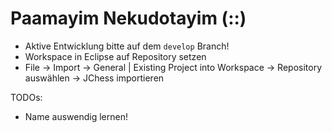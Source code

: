 Paamayim Nekudotayim (::)
===============

* Aktive Entwicklung bitte auf dem `develop` Branch! 
* Workspace in Eclipse auf Repository setzen
* File &rarr; Import &rarr; General | Existing Project into Workspace &rarr; Repository auswählen &rarr; JChess importieren

TODOs:
* Name auswendig lernen!